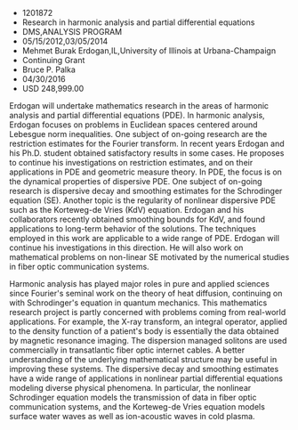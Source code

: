 
* 1201872
* Research in harmonic analysis and partial differential equations
* DMS,ANALYSIS PROGRAM
* 05/15/2012,03/05/2014
* Mehmet Burak Erdogan,IL,University of Illinois at Urbana-Champaign
* Continuing Grant
* Bruce P. Palka
* 04/30/2016
* USD 248,999.00

Erdogan will undertake mathematics research in the areas of harmonic analysis
and partial differential equations (PDE). In harmonic analysis, Erdogan focuses
on problems in Euclidean spaces centered around Lebesgue norm inequalities. One
subject of on-going research are the restriction estimates for the Fourier
transform. In recent years Erdogan and his Ph.D. student obtained satisfactory
results in some cases. He proposes to continue his investigations on restriction
estimates, and on their applications in PDE and geometric measure theory. In
PDE, the focus is on the dynamical properties of dispersive PDE. One subject of
on-going research is dispersive decay and smoothing estimates for the
Schrodinger equation (SE). Another topic is the regularity of nonlinear
dispersive PDE such as the Korteweg-de Vries (KdV) equation. Erdogan and his
collaborators recently obtained smoothing bounds for KdV, and found applications
to long-term behavior of the solutions. The techniques employed in this work are
applicable to a wide range of PDE. Erdogan will continue his investigations in
this direction. He will also work on mathematical problems on non-linear SE
motivated by the numerical studies in fiber optic communication systems.

Harmonic analysis has played major roles in pure and applied sciences since
Fourier's seminal work on the theory of heat diffusion, continuing on with
Schrodinger's equation in quantum mechanics. This mathematics research project
is partly concerned with problems coming from real-world applications. For
example, the X-ray transform, an integral operator, applied to the density
function of a patient's body is essentially the data obtained by magnetic
resonance imaging. The dispersion managed solitons are used commercially in
transatlantic fiber optic internet cables. A better understanding of the
underlying mathematical structure may be useful in improving these systems. The
dispersive decay and smoothing estimates have a wide range of applications in
nonlinear partial differential equations modeling diverse physical phenomena. In
particular, the nonlinear Schrodinger equation models the transmission of data
in fiber optic communication systems, and the Korteweg-de Vries equation models
surface water waves as well as ion-acoustic waves in cold plasma.

